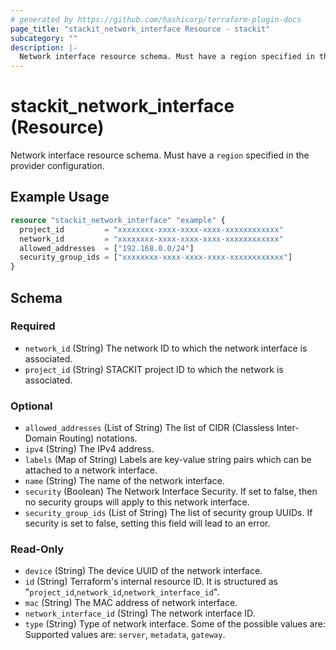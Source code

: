 ```yaml
---
# generated by https://github.com/hashicorp/terraform-plugin-docs
page_title: "stackit_network_interface Resource - stackit"
subcategory: ""
description: |-
  Network interface resource schema. Must have a region specified in the provider configuration.
---
```


# stackit_network_interface (Resource)

Network interface resource schema. Must have a `region` specified in the provider configuration.

## Example Usage

```terraform
resource "stackit_network_interface" "example" {
  project_id         = "xxxxxxxx-xxxx-xxxx-xxxx-xxxxxxxxxxxx"
  network_id         = "xxxxxxxx-xxxx-xxxx-xxxx-xxxxxxxxxxxx"
  allowed_addresses  = ["192.168.0.0/24"]
  security_group_ids = ["xxxxxxxx-xxxx-xxxx-xxxx-xxxxxxxxxxxx"]
}
```

<!-- schema generated by tfplugindocs -->
## Schema

### Required

- `network_id` (String) The network ID to which the network interface is associated.
- `project_id` (String) STACKIT project ID to which the network is associated.

### Optional

- `allowed_addresses` (List of String) The list of CIDR (Classless Inter-Domain Routing) notations.
- `ipv4` (String) The IPv4 address.
- `labels` (Map of String) Labels are key-value string pairs which can be attached to a network interface.
- `name` (String) The name of the network interface.
- `security` (Boolean) The Network Interface Security. If set to false, then no security groups will apply to this network interface.
- `security_group_ids` (List of String) The list of security group UUIDs. If security is set to false, setting this field will lead to an error.

### Read-Only

- `device` (String) The device UUID of the network interface.
- `id` (String) Terraform's internal resource ID. It is structured as "`project_id`,`network_id`,`network_interface_id`".
- `mac` (String) The MAC address of network interface.
- `network_interface_id` (String) The network interface ID.
- `type` (String) Type of network interface. Some of the possible values are: Supported values are: `server`, `metadata`, `gateway`.
